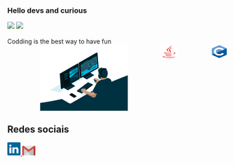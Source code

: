 ### Hello devs and curious
<div>
<img height="180cm"src="https://github-readme-stats.vercel.app/api?username=TheoOdawara&show_icons=true&theme=radical"/>
<img aling="right" height="180cm" src="https://github-readme-stats.vercel.app/api/top-langs/?username=anuraghazra&layout=compact&lanfs_count=16&theme=great-gatsby"/>
</div>
<br>
 Codding is the best way to have fun
<div
  style="display: flex; justify-content: space-between;"> <br>
  <img align="left"height="150" alt="coding-time" src="code.gif">
  <img align="center" height="30" width="40" alt="js-icon"  src="https://raw.githubusercontent.com/devicons/devicon/master/icons/java/java-plain.svg">
  <img align="center" height="30" width="40" alt="c-icon" src="https://raw.githubusercontent.com/devicons/devicon/master/icons/c/c-original.svg">
</div>

## Redes sociais
<div>
  <a href = "https://www.linkedin.com/in/theo-odawara-651bb2274/">
  <img width="30" src="linkedin.svg">
    </a>
  <a href = "mailto: theoodawara@gmail.com">
    <img width="30" src="gmail.svg">
  </a>
</div>

<!--
**TheoOdawara/TheoOdawara** is a ✨ _special_ ✨ repository because its `README.md` (this file) appears on your GitHub profile.

Here are some ideas to get you started:

- 🔭 I’m currently working on ...
- 🌱 I’m currently learning ...
- 👯 I’m looking to collaborate on ...
- 🤔 I’m looking for help with ...
- 💬 Ask me about ...
- 📫 How to reach me: ...
- 😄 Pronouns: ...
- ⚡ Fun fact: ...
-->
